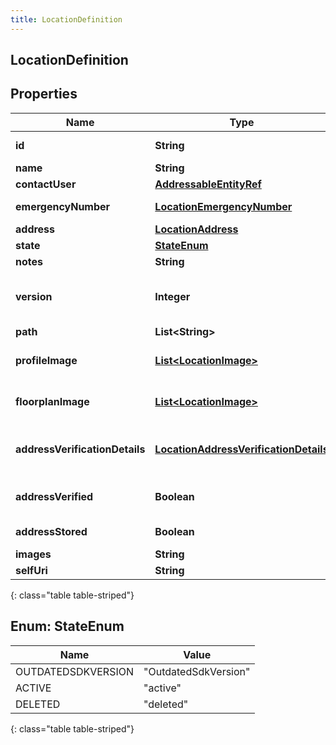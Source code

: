 ```yaml
---
title: LocationDefinition
---
```


## LocationDefinition

## Properties

| Name                           | Type                                                                                                 | Description                                                                                                            | Notes      |
| ------------------------------ | ---------------------------------------------------------------------------------------------------- | ---------------------------------------------------------------------------------------------------------------------- | ---------- |
| **id**                         | <!----><!---->**String**<!---->                                                                      | The globally unique identifier for the object.                                                                         | [optional] |
| **name**                       | <!----><!---->**String**<!---->                                                                      |                                                                                                                        | [optional] |
| **contactUser**                | <!----><!---->[**AddressableEntityRef**](AddressableEntityRef.md)<!---->                             | Site contact for the location entity                                                                                   | [optional] |
| **emergencyNumber**            | <!----><!---->[**LocationEmergencyNumber**](LocationEmergencyNumber.md)<!---->                       | Emergency number for the location entity                                                                               | [optional] |
| **address**                    | <!----><!---->[**LocationAddress**](LocationAddress.md)<!---->                                       |                                                                                                                        | [optional] |
| **state**                      | [**StateEnum**](#StateEnum)<!---->                                                                   | Current state of the location entity                                                                                   | [optional] |
| **notes**                      | <!----><!---->**String**<!---->                                                                      | Notes for the location entity                                                                                          | [optional] |
| **version**                    | <!----><!---->**Integer**<!---->                                                                     | Current version of the location entity, value to be supplied should be retrieved by a GET or on create/update response | [optional] |
| **path**                       | <!----><!---->**List&lt;String&gt;**<!---->                                                          | A list of ancestor IDs in order                                                                                        | [optional] |
| **profileImage**               | <!----><!---->[**List&lt;LocationImage&gt;**](LocationImage.md)<!---->                               | Profile image of the location entity, retrieved with ?expand=images query parameter                                    | [optional] |
| **floorplanImage**             | <!----><!---->[**List&lt;LocationImage&gt;**](LocationImage.md)<!---->                               | Floorplan images of the location entity, retrieved with ?expand=images query parameter                                 | [optional] |
| **addressVerificationDetails** | <!----><!---->[**LocationAddressVerificationDetails**](LocationAddressVerificationDetails.md)<!----> | Address verification information, retrieve dwith the ?expand=addressVerificationDetails query parameter                | [optional] |
| **addressVerified**            | <!----><!---->**Boolean**<!---->                                                                     | Boolean field which states if the address has been verified as an actual address                                       | [optional] |
| **addressStored**              | <!----><!---->**Boolean**<!---->                                                                     | Boolean field which states if the address has been stored for E911                                                     | [optional] |
| **images**                     | <!----><!---->**String**<!---->                                                                      |                                                                                                                        | [optional] |
| **selfUri**                    | <!----><!---->**String**<!---->                                                                      | The URI for this object                                                                                                | [optional] |

{: class="table table-striped"}

<a name="StateEnum"></a>

## Enum: StateEnum

| Name               | Value                          |
| ------------------ | ------------------------------ |
| OUTDATEDSDKVERSION | &quot;OutdatedSdkVersion&quot; |
| ACTIVE             | &quot;active&quot;             |
| DELETED            | &quot;deleted&quot;            |

{: class="table table-striped"}
